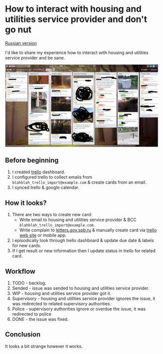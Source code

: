 # How to interact with housing and utilities service provider and don't go nut

[Russian version](how-to-mange-tasks.md)

I'd like to share my experience how to interact with housing and utilities service provider and be sane.

![manage it](assets/uk.jpg?raw=true "manage it")
 
## Before beginning

1. I created [trello](https://trello.com) dashboard.
2. I configured trello to collect emails from `blahblah_trello_import@example.com` & create cards from an email. 
3. I synced trello & google calendar.
 
## How it looks?
 
1. There are two ways to create new card: 
    * Write email to housing and utilities service provider & BCC `blahblah_trello_import@example.com`. 
    * Write complain to [letters.gov.spb.ru](https://letters.gov.spb.ru/) & manually create card via [trello web site](https://trello.com) or mobile app.
2. I episodically look through trello dashboard & update due date & labels for new cards. 
3. If I get result or new information then I update status in trello for related card. 
 
## Workflow

1. TODO - backlog.
2. Sended - issue was sended to housing and utilities service provider.
3. WIP - housing and utilities service provider got it. 
4. Supervisory - housing and utilities service provider ignores the issue, it was redirected to related supervisory authorities.
5. Police - supervisory authorities ignore or overdue the issue, it was redirected to police
6. DONE - the issue was fixed.

## Conclusion

It looks a bit strange however it works.
